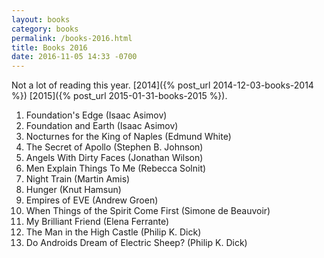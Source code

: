 ```yaml
---
layout: books
category: books
permalink: /books-2016.html
title: Books 2016
date: 2016-11-05 14:33 -0700
---
```


Not a lot of reading this year. [2014]({% post_url 2014-12-03-books-2014 %}) [2015]({% post_url 2015-01-31-books-2015 %}).

1. Foundation's Edge (Isaac Asimov)
1. Foundation and Earth (Isaac Asimov)
1. Nocturnes for the King of Naples (Edmund White)
1. The Secret of Apollo (Stephen B. Johnson)
1. Angels With Dirty Faces (Jonathan Wilson)
1. Men Explain Things To Me (Rebecca Solnit)
1. Night Train (Martin Amis)
1. Hunger (Knut Hamsun)
1. Empires of EVE (Andrew Groen)
1. When Things of the Spirit Come First (Simone de Beauvoir)
1. My Brilliant Friend (Elena Ferrante)
1. The Man in the High Castle (Philip K. Dick)
1. Do Androids Dream of Electric Sheep? (Philip K. Dick)
